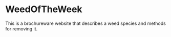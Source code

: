 # WeedOfTheWeek
This is a brochureware website that describes a weed species and methods for removing it.